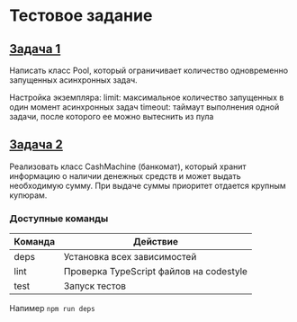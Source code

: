 # Тестовое задание

## [Задача 1](src/task1.ts)
Написать класс Pool, который ограничивает количество одновременно запущенных асинхронных задач.

Настройка экземпляра:
limit: максимальное количество запущенных в один момент асинхронных задач
timeout: таймаут выполнения одной задачи, после которого ее можно вытеснить из пула


## [Задача 2](src/task2.ts)
Реализовать класс CashMachine (банкомат), который хранит информацию о наличии денежных средств и может выдать необходимую сумму. При выдаче суммы приоритет отдается крупным купюрам.

### Доступные команды

| Команда | Действие |
| ------------- | ------------- |
| deps | Установка всех зависимостей |
| lint | Проверка TypeScript файлов на codestyle |
| test | Запуск тестов |

Напимер `npm run deps`
